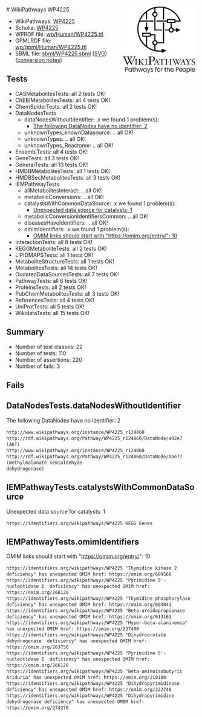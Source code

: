 <img style="float: right; width: 200px" src="../logo.png" />
# WikiPathways WP4225

* WikiPathways: [WP4225](https://identifiers.org/wikipathways:WP4225)
* Scholia: [WP4225](https://scholia.toolforge.org/wikipathways/WP4225)
* WPRDF file: [wp/Human/WP4225.ttl](../wp/Human/WP4225.ttl)
* GPMLRDF file: [wp/gpml/Human/WP4225.ttl](../wp/gpml/Human/WP4225.ttl)
* SBML file: [sbml/WP4225.sbml](../sbml/WP4225.sbml) ([SVG](../sbml/WP4225.svg)) ([conversion notes](../sbml/WP4225.txt))

## Tests
* CASMetabolitesTests: all 2 tests OK!
* ChEBIMetabolitesTests: all 4 tests OK!
* ChemSpiderTests: all 2 tests OK!
* DataNodesTests
    * dataNodesWithoutIdentifier: .x we found 1 problem(s):
        * [The following DataNodes have no identifier: 2](#d2d32fa1)
    * unknownTypes_knownDatasource: .. all OK!
    * unknownTypes: .. all OK!
    * unknownTypes_Reactome: .. all OK!
* EnsemblTests: all 4 tests OK!
* GeneTests: all 3 tests OK!
* GeneralTests: all 13 tests OK!
* HMDBMetabolitesTests: all 1 tests OK!
* HMDBSecMetabolitesTests: all 3 tests OK!
* IEMPathwayTests
    * allMetabolitesInteract: .. all OK!
    * metabolicConversions: .. all OK!
    * catalystsWithCommonDataSource: .x we found 1 problem(s):
        * [Unexpected data source for catalysts: 1](#984b09be)
    * metabolicConversionIdentifiersCommon: .. all OK!
    * diseasesHaveIdentifiers: .. all OK!
    * omimIdentifiers: .x we found 1 problem(s):
        * [OMIM links should start with "https://omim.org/entry/": 10](#16b23070)
* InteractionTests: all 8 tests OK!
* KEGGMetaboliteTests: all 2 tests OK!
* LIPIDMAPSTests: all 1 tests OK!
* MetaboliteStructureTests: all 1 tests OK!
* MetabolitesTests: all 14 tests OK!
* OudatedDataSourcesTests: all 7 tests OK!
* PathwayTests: all 6 tests OK!
* ProteinsTests: all 2 tests OK!
* PubChemMetabolitesTests: all 3 tests OK!
* ReferencesTests: all 4 tests OK!
* UniProtTests: all 5 tests OK!
* WikidataTests: all 15 tests OK!


## Summary

* Number of test classes: 22
* Number of tests: 110
* Number of assertions: 220
* Number of fails: 3

## Fails

<a name="d2d32fa1" />

## DataNodesTests.dataNodesWithoutIdentifier

The following DataNodes have no identifier: 2
```
http://www.wikipathways.org/instance/WP4225_r124860 http://rdf.wikipathways.org/Pathway/WP4225_r124860/DataNode/a02e7 (AKT)
http://www.wikipathways.org/instance/WP4225_r124860 http://rdf.wikipathways.org/Pathway/WP4225_r124860/DataNode/aae77 (methylmalonate semialdehyde
dehydrogenase)
```

<a name="984b09be" />

## IEMPathwayTests.catalystsWithCommonDataSource

Unexpected data source for catalysts: 1
```
https://identifiers.org/wikipathways/WP4225 KEGG Genes
```

<a name="16b23070" />

## IEMPathwayTests.omimIdentifiers

OMIM links should start with "https://omim.org/entry/": 10
```
https://identifiers.org/wikipathways/WP4225 "Thymidine kinase 2  deficiency" has unexpected OMIM href: https://omim.org/609560
https://identifiers.org/wikipathways/WP4225 "Pyrimidine 5'-nucleotidase I  deficiency" has unexpected OMIM href: https://omim.org/266120
https://identifiers.org/wikipathways/WP4225 "Thymidine phosphorylase deficiency" has unexpected OMIM href: https://omim.org/603041
https://identifiers.org/wikipathways/WP4225 "Beta-ureidopropionase deficiency" has unexpected OMIM href: https://omim.org/613161
https://identifiers.org/wikipathways/WP4225 "Hyper-beta-alaninemia" has unexpected OMIM href: https://omim.org/237400
https://identifiers.org/wikipathways/WP4225 "Dihydroorotate dehydrogenase  deficiency" has unexpected OMIM href: https://omim.org/263750
https://identifiers.org/wikipathways/WP4225 "Pyrimidine 5'-nucleotidase I  deficiency" has unexpected OMIM href: https://omim.org/266120
https://identifiers.org/wikipathways/WP4225 "Beta-aminoisobutyric  Aciduria" has unexpected OMIM href: https://omim.org/210100
https://identifiers.org/wikipathways/WP4225 "Dihydropyrimidinase deficiency" has unexpected OMIM href: https://omim.org/222748
https://identifiers.org/wikipathways/WP4225 "Dihydropyrimidine dehydrogenase deficiency" has unexpected OMIM href: https://omim.org/274270
```

